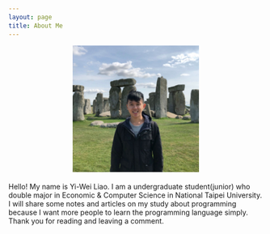 ```yaml
---
layout: page
title: About Me
---
```


<div align="center">
<img src="profile.jpg" style="width:250px;height:250px" class="rounded-circle">
</div>
<br />
Hello! My name is Yi-Wei Liao. I am a undergraduate student(junior) who double major in Economic & Computer Science in National Taipei University.
I will share some notes and articles on my study about programming because I want more people to learn the programming language simply.
Thank you for reading and leaving a comment.